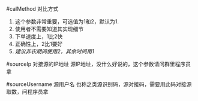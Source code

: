 #calMethod 对比方式
1. 这个参数非常重要，可选值为1和2，默认为1.
2. 使用者不需要知道其实现细节
3. 下单速度上，1比2快
4. 正确性上，2比1要好
5. *建议非农期间使用2，其余时间用1*


#sourceIp 对接源的IP地址
源IP地址，没什么好说的，这个参数请问群里程序员拿


#sourceUsername 源用户名
也称之类源识别码，源对接码，需要用此码对接源取数，问程序员拿
